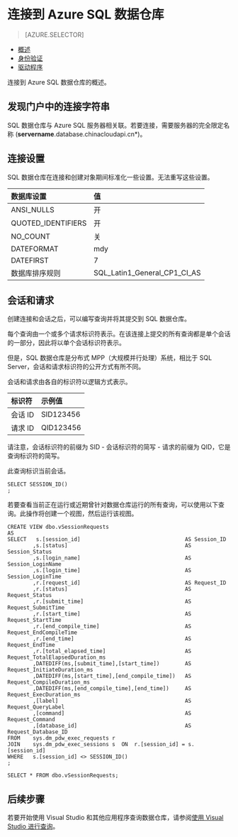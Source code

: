 <!-- Remove Azure portal -->
<properties
   pageTitle="连接到 Azure SQL 数据仓库 | Azure"
   description="连接到 Azure SQL 数据仓库的连接概述"
   services="sql-data-warehouse"
   documentationCenter="NA"
   authors="sonyam"
   manager="barbkess"
   editor=""/>

<tags
   ms.service="sql-data-warehouse"
   ms.date="06/20/2016"
   wacn.date="07/11/2016"/>

# 连接到 Azure SQL 数据仓库

> [AZURE.SELECTOR]
- [概述](/documentation/articles/sql-data-warehouse-connect-overview)
- [身份验证](/documentation/articles/sql-data-warehouse-authentication)
- [驱动程序](/documentation/articles/sql-data-warehouse-connection-strings)

连接到 Azure SQL 数据仓库的概述。

## 发现门户中的连接字符串

SQL 数据仓库与 Azure SQL 服务器相关联。若要连接，需要服务器的完全限定名称 (**servername**.database.chinacloudapi.cn*)。

<!-- 若要查找完全限定的服务器名称，请执行以下操作：

1. 转到 [Azure 门户][]。
2. 单击“SQL 数据库”，然后单击想要连接的数据库。本示例使用 AdventureWorksDW 示例数据库。
3. 找到完整的服务器名称。

    ![完整服务器名称][1]
-->

## 连接设置
SQL 数据仓库在连接和创建对象期间标准化一些设置。无法重写这些设置。

| 数据库设置 | 值 |
| :----------------- | :--------------------------- |
| ANSI\_NULLS | 开 |
| QUOTED\_IDENTIFIERS | 开 |
| NO\_COUNT | 关 |
| DATEFORMAT | mdy |
| DATEFIRST | 7 |
| 数据库排序规则 | SQL\_Latin1\_General\_CP1\_CI\_AS |

## 会话和请求
创建连接和会话之后，可以编写查询并将其提交到 SQL 数据仓库。

每个查询由一个或多个请求标识符表示。在该连接上提交的所有查询都是单个会话的一部分，因此将以单个会话标识符表示。

但是，SQL 数据仓库是分布式 MPP（大规模并行处理）系统，相比于 SQL Server，会话和请求标识符的公开方式有所不同。

会话和请求由各自的标识符以逻辑方式表示。

| 标识符 | 示例值 |
| :--------- | :------------ |
| 会话 ID | SID123456 |
| 请求 ID | QID123456 |

请注意，会话标识符的前缀为 SID - 会话标识符的简写 - 请求的前缀为 QID，它是查询标识符的简写。

<!-- 你需要此信息帮助在监视查询性能时标识查询。 可以使用 [Azure 门户]和动态管理视图来监视查询性能。-->

此查询标识当前会话。


    SELECT SESSION_ID()
    ;


若要查看当前正在运行或近期曾针对数据仓库运行的所有查询，可以使用以下查询。此操作将创建一个视图，然后运行该视图。


    CREATE VIEW dbo.vSessionRequests
    AS
    SELECT 	 s.[session_id]									AS Session_ID
    		,s.[status]										AS Session_Status
    		,s.[login_name]									AS Session_LoginName
    		,s.[login_time]									AS Session_LoginTime
            ,r.[request_id]									AS Request_ID
    		,r.[status]										AS Request_Status
    		,r.[submit_time]								AS Request_SubmitTime
    		,r.[start_time]									AS Request_StartTime
    		,r.[end_compile_time]							AS Request_EndCompileTime
    		,r.[end_time]									AS Request_EndTime
    		,r.[total_elapsed_time]							AS Request_TotalElapsedDuration_ms
            ,DATEDIFF(ms,[submit_time],[start_time])		AS Request_InitiateDuration_ms
            ,DATEDIFF(ms,[start_time],[end_compile_time])	AS Request_CompileDuration_ms
            ,DATEDIFF(ms,[end_compile_time],[end_time])		AS Request_ExecDuration_ms
    		,[label]										AS Request_QueryLabel
    		,[command]										AS Request_Command
    		,[database_id]									AS Request_Database_ID
    FROM    sys.dm_pdw_exec_requests r
    JOIN    sys.dm_pdw_exec_sessions s	ON	r.[session_id] = s.[session_id]
    WHERE   s.[session_id] <> SESSION_ID()
    ;
    
    SELECT * FROM dbo.vSessionRequests;


## 后续步骤

若要开始使用 Visual Studio 和其他应用程序查询数据仓库，请参阅[使用 Visual Studio 进行查询][]。


<!--Arcticles-->

[使用 Visual Studio 进行查询]: /documentation/articles/sql-data-warehouse-query-visual-studio

<!--Other-->
[Azure 门户]: https://portal.azure.com

<!--Image references-->

[1]: media/sql-data-warehouse-connect-overview/get-server-name.png



<!---HONumber=Mooncake_0704_2016-->